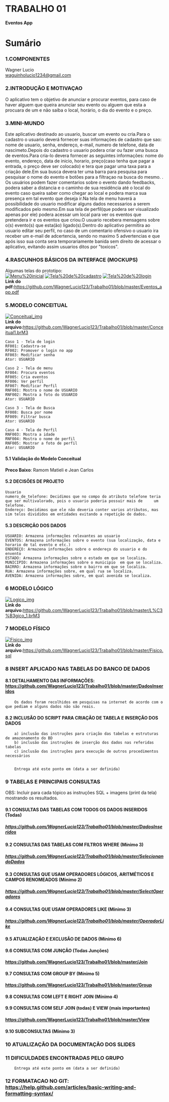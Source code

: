 # TRABALHO 01
<b>Eventos App</b><br>

# Sumário

### 1.COMPONENTES<br>
Wagner Lucio <br> waguinholucio1234@gmail.com<br>

### 2.INTRODUÇÃO E MOTIVAÇAO<br>
O aplicativo tem o objetivo de anunciar e procurar eventos, para caso de haver alguem que queira anunciar seu evento ou alguem que esta a procuara de um e não saiba o local, horário, o dia do evento e o preço. <br>

### 3.MINI-MUNDO<br>
 Este aplicativo destinado ao usuario, buscar um evento ou cria.Para o cadastro o usuario deverá fornecer suas informações de cadastro que sao: nome de usuario, senha, endereço, e-mail, numero de telefone, data de nascimeto.Depois do cadastro o usuario podera criar ou fazer uma busca de eventos.Para cria-lo devera fornecer as seguintes informações: nome do evento, endereço, data de inicio, horario, preço(caso tenha que pagar a entrada, o preço deve ser colocado) e tera que pagar uma taxa para a criação dele.Em sua busca devera ter uma barra para pesquisa para pesquisar o nome do evento e botões para a filtraçao na busca do mesmo. . Os usuários podem fazer comentarios sobre o evento dando feedbacks, podera saber a distancia e o caminho de sua residência até o local do evento caso queira saber como chegar ao local e podera marca sua presença em tal evento que deseja ir.Na tela de menu haverá a possibilidade do usuario modificar alguns dados necessarios a serem modificados pelo mesmo.Em sua tela de perfil(que podera ser visualizado apenas por ele) podera acessar um local para ver os eventos que pretendera ir e os eventos que criou.O usuario recebera mensagens sobre o(s) evento(s) que esta(ão) ligado(s).Dentro do aplicativo permitira ao usuario editar seu perfil, no caso de um comentario ofensivo o usuario ira receber um e-mail de adcertencia, sendo no maximo 5 advertencias e que após isso sua conta sera temporariamente banida sem direito de acessar o aplicativo, evitando assim usuarios ditos por "toxicos".<br>

### 4.RASCUNHOS BÁSICOS DA INTERFACE (MOCKUPS)<br>
Algumas telas do prototipo: <br>
<a href="https://github.com/WagnerLucio123/Trabalho01/blob/master/Menu%20inicial.jpg"><img src="https://github.com/WagnerLucio123/Trabalho01/blob/master/Menu%20inicial.jpg" alt="Menu%20inicial" border="0"></a>
<a href="https://github.com/WagnerLucio123/Trabalho01/blob/master/Tela%20de%20cadastro.jpg"><img src="https://github.com/WagnerLucio123/Trabalho01/blob/master/Tela%20de%20cadastro.jpg" alt="Tela%20de%20cadastro" border="0"></a>
<a href="https://github.com/WagnerLucio123/Trabalho01/blob/master/Tela%20de%20login.jpg"><img src="https://github.com/WagnerLucio123/Trabalho01/blob/master/Tela%20de%20login.jpg" alt="Tela%20de%20login" border="0"></a><br>
<b>Link do pdf:</b>https://github.com/WagnerLucio123/Trabalho01/blob/master/Eventos_app.pdf<br>


### 5.MODELO CONCEITUAL<br>
<a href="https://github.com/WagnerLucio123/Trabalho01/blob/master/Conceitual_img.JPG"><img src="https://github.com/WagnerLucio123/Trabalho01/blob/master/Conceitual_img.JPG" alt="Conceitual_img" border="0"></a><br>
<b>Link do arquivo:</b>https://github.com/WagnerLucio123/Trabalho01/blob/master/Conceitual1.brM3<br>
    
    Caso 1 - Tela de login
    RF001: Cadastra-se
    RF002: Promover o login no app
    RF003: Modificar senha
    Ator: USUARIO
    
    Caso 2 - Tela de menu
    RF004: Procura eventos
    RF005: Cria eventos
    RF006: Ver perfil
    RF007: Modificar Perfil
    RNF001: Mostra o nome de USUARIO
    RNF002: Mostra a foto do USUARIO
    Ator: USUARIO
    
    Caso 3 - Tela de Busca
    RF008: Busca por nome
    RF009: Filtrar busca
    Ator: USUARIO
    
    Caso 4 - Tela de Perfil
    RNF003: Mostra a idade
    RNF004: Mostra o nome de perfil
    RNF005: Mostrar a foto de perfil
    Ator: USUARIO

#### 5.1 Validação do Modelo Conceitual
<b>Preco Baixo</b>: Ramom Matieli e Jean Carlos<br>

#### 5.2 DECISÕES DE PROJETO

    Usuario
    numero_de_telefone: Decidimos que no compo do atributo telefone teria que ser multivalorado, pois o usuario poderia possuir mais de     um telefone.
    Endereço: Decidimos que ele não deveria conter varios atributos, mas sim telos divididos em entidades evitando a repetição de dados.
    
#### 5.3 DESCRIÇÃO DOS DADOS
    USUARIO: Armazena informações relevantes ao usuario
    EVENTOS: Armazena informações sobre o evento (sua localização, data e horario de tal evento e etc.)
    ENDEREÇO: Armazena informações sobre o endereço do usuario e do envento 
    ESTADO: Armazena informações sobre o estado em que se localiza.
    MUNICIPIO: Armazena informações sobre o municipio  em que se localiza.
    BAIRRO: Armazena informações sobre o bairro em que se localiza.
    RUA: Armazena informações sobre, em qual rua se localiza.
    AVENIDA: Armazena informações sobre, em qual avenida se localiza.
    
### 6	MODELO LÓGICO<br>
<a href="https://github.com/WagnerLucio123/Trabalho01/blob/master/Logico_img.JPG"><img src="https://github.com/WagnerLucio123/Trabalho01/blob/master/Logico_img.JPG" alt="Logico_img" border="0"></a><br>
<b>Link do arquivo:</b>https://github.com/WagnerLucio123/Trabalho01/blob/master/L%C3%B3gico_1.brM3<br>

### 7	MODELO FÍSICO<br>
<a href="https://github.com/WagnerLucio123/Trabalho01/blob/master/Fisico_img.JPG"><img src="https://github.com/WagnerLucio123/Trabalho01/blob/master/Fisico_img.JPG" alt="Fisico_img" border="0"></a><br>
<b>Link do arquivo:</b>https://github.com/WagnerLucio123/Trabalho01/blob/master/Fisico.sql<br>

### 8	INSERT APLICADO NAS TABELAS DO BANCO DE DADOS<br>
#### 8.1 DETALHAMENTO DAS INFORMAÇÕES: https://github.com/WagnerLucio123/Trabalho01/blob/master/DadosInseridos
        Os dados foram recolhidos em pesquisas na internet de acordo com o que pediam e alguns dados não são reais.
        
        
        
#### 8.2 INCLUSÃO DO SCRIPT PARA CRIAÇÃO DE TABELA E INSERÇÃO DOS DADOS
        a) inclusão das instruções para criação das tabelas e estruturas de amazenamento do BD
        b) inclusão das instruções de inserção dos dados nas referidas tabelas
        c) inclusão das instruções para execução de outros procedimentos necessários


        Entrega até este ponto em (data a ser definida)
        
### 9	TABELAS E PRINCIPAIS CONSULTAS<br>
OBS: Incluir para cada tópico as instruções SQL + imagens (print da tela) mostrando os resultados.<br>
#### 9.1	CONSULTAS DAS TABELAS COM TODOS OS DADOS INSERIDOS (Todas) 

##### https://github.com/WagnerLucio123/Trabalho01/blob/master/DadosInseridos <br>


#### 9.2	CONSULTAS DAS TABELAS COM FILTROS WHERE (Mínimo 3) 

##### https://github.com/WagnerLucio123/Trabalho01/blob/master/SelecionandoDados <br>


#### 9.3	CONSULTAS QUE USAM OPERADORES LÓGICOS, ARITMÉTICOS E CAMPOS RENOMEADOS (Mínimo 2) 

##### https://github.com/WagnerLucio123/Trabalho01/blob/master/SelectOperadores<br>

#### 9.4	CONSULTAS QUE USAM OPERADORES LIKE (Mínimo 3)

##### https://github.com/WagnerLucio123/Trabalho01/blob/master/OperadorLike <br>

#### 9.5	ATUALIZAÇÃO E EXCLUSÃO DE DADOS (Mínimo 6)
#### 9.6	CONSULTAS COM JUNÇÃO (Todas Junções)<br>

#### https://github.com/WagnerLucio123/Trabalho01/blob/master/Join <br>

#### 9.7	CONSULTAS COM GROUP BY (Mínimo 5)<br>

#### https://github.com/WagnerLucio123/Trabalho01/blob/master/Group<br>
        
#### 9.8	CONSULTAS COM LEFT E RIGHT JOIN (Mínimo 4) <br>
#### 9.9	CONSULTAS COM SELF JOIN (todas) E VIEW (mais importantes) <br>

#### https://github.com/WagnerLucio123/Trabalho01/blob/master/View

#### 9.10	SUBCONSULTAS (Mínimo 3) <br>
### 10	ATUALIZAÇÃO DA DOCUMENTAÇÃO DOS SLIDES<br>
### 11	DIFICULDADES ENCONTRADAS PELO GRUPO<br>

        Entrega até este ponto em (data a ser definida)
        
### 12  FORMATACAO NO GIT: https://help.github.com/articles/basic-writing-and-formatting-syntax/
